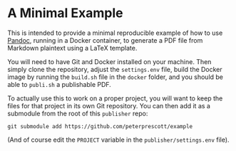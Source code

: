 # A Minimal Example

This is intended to provide a minimal reproducible example of how to use [Pandoc](https://pandoc.org/), running in a Docker container, to generate a PDF file from Markdown plaintext using a LaTeX template.

You will need to have Git and Docker installed on your machine. Then simply clone the repository, adjust the `settings.env` file, build the Docker image by running the `build.sh` file in the `docker` folder, and you should be able to `publi.sh` a publishable PDF. 

To actually use this to work on a proper project, you will want to keep the files for that project in its own Git repository. You can then add it as a submodule from the root of this `publisher` repo:

```
git submodule add https://github.com/peterprescott/example
```

(And of course edit the `PROJECT` variable in the `publisher/settings.env` file).
